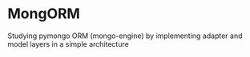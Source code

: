 # MongORM
Studying pymongo ORM (mongo-engine) by implementing adapter and model layers  in a simple architecture
